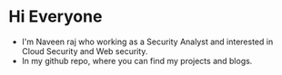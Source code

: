 # Hi Everyone
- I'm Naveen raj who working as a Security Analyst and interested in Cloud Security and Web security.
- In my github repo, where you can find my projects and blogs.
